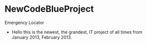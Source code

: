 NewCodeBlueProject
==================

Emergency Locator

- Hello this is the newest, the grandest, IT project of all times from January 2013, February 2013.